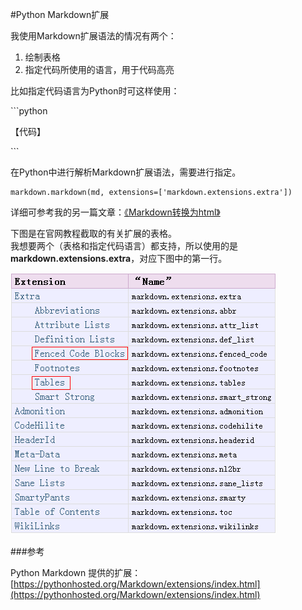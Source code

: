 #Python Markdown扩展

我使用Markdown扩展语法的情况有两个：

1. 绘制表格
2. 指定代码所使用的语言，用于代码高亮

比如指定代码语言为Python时可这样使用：

\```python  
  
  【代码】  
  
\```

在Python中进行解析Markdown扩展语法，需要进行指定。

    markdown.markdown(md, extensions=['markdown.extensions.extra'])

详细可参考我的另一篇文章：[《Markdown转换为html》](http://www.qjwgg.com/webpy/webpy_md2html.html)

下图是在官网教程截取的有关扩展的表格。  
我想要两个（表格和指定代码语言）都支持，所以使用的是**markdown.extensions.extra**，对应下图中的第一行。

![](/static/img/py_md_extra.png)


###参考

Python Markdown 提供的扩展：  
[https://pythonhosted.org/Markdown/extensions/index.html](https://pythonhosted.org/Markdown/extensions/index.html)


